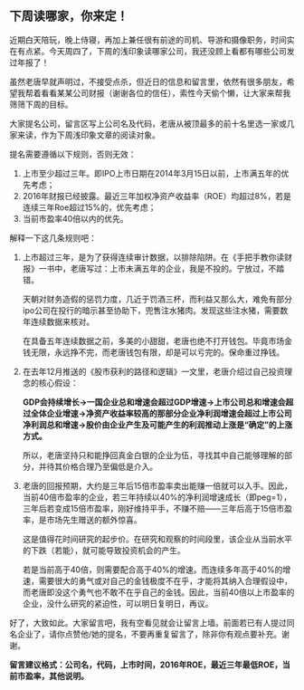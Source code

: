 ## 下周读哪家，你来定！
近期白天陪玩，晚上侍寝，再加上兼任很有前途的司机、导游和摄像职务，时间实在有点紧。今天周四了，下周的浅印象读哪家公司，我还没顾上看都有哪些公司发过年报了！

虽然老唐早就声明过，不接受点杀，但近日的信息和留言里，依然有很多朋友，希望我帮着看看某某公司财报（谢谢各位的信任），索性今天偷个懒，让大家来帮我筛筛下周的目标。

大家提名公司，留言区写上公司名及代码，老唐从被顶最多的前十名里选一家或几家来读，作为下周浅印象文章的阅读对象。

提名需要遵循以下规则，否则无效：

1. 上市至少超过三年。即IPO上市日期在2014年3月15日以前，上市满五年的优先考虑；
2. 2016年财报已经披露。最近三年加权净资产收益率（ROE）均超过8%，若是连续三年Roe超过15%的，优先考虑；
3. 当前市盈率40倍以内的优先。

解释一下这几条规则吧：

1. 上市超过三年，是为了获得连续审计数据，以排除陷阱。在《手把手教你读财报》一书中，老唐写过：上市未满五年的企业，我是不投的。宁放过，不踏错。

    天朝对财务造假的惩罚力度，几近于罚酒三杯，而利益又那么大，难免有部分ipo公司在投行的暗示甚至协助下，兜售注水猪肉。发现这些注水猪，需要数年连续数据来核对。

   在具备五年连续数据之前，多美的小甜甜，老唐也绝不打开钱包。毕竟市场金钱无限，永远挣不完，而老唐钱包有限，却是可以亏完的。保命重过挣钱。

2. 在去年12月推送的《股市获利的路径和逻辑》一文里，老唐介绍过自己投资理念的核心假设：

    **GDP会持续增长→一国企业总和增速会超过GDP增速→上市公司总和增速会超过全体企业增速→净资产收益率较高的那部分企业净利润增速会超过上市公司净利润总和增速→股价由企业产生及可能产生的利润推动上涨是“确定”的上涨方式。**

    所以，老唐坚持只和能挣回真金白银的企业为伍，寻找其中自己能够理解的部分，并待其价格合理乃至偏低是介入。

3. 老唐的回报预期，大约是三年后15倍市盈率卖出能赚一倍就可以入手。因此，当前40倍市盈率的企业，若三年持续以40%的净利润增速成长（即peg=1），三年后若变成15倍市盈率，刚好维持平手，不赚不赔——三年后高于15倍市盈率，是市场先生赠送的额外惊喜。

    这是值得花时间研究的起步价。在研究和观察的时间段里，该企业从当前水平的下跌（若能），就可能导致投资机会的产生。

    若是当前高于40倍，则需要配合高于40%的增速。而连续多年高于40%的增速，需要很大的勇气或对自己的金钱极度不在乎，才能将其纳入合理假设中，而老唐即没这个勇气也不敢不在乎自己的金钱。因此，当前40倍以上市盈率的企业，没什么研究的紧迫性，可以明日复明日，再议。


好了，大致如此。大家留言吧，我有空看见就会让留言上墙。前面若已有人提过同名企业了，请你点赞他/她的提名，不要再重复留言了，除非你有观点要补充。谢谢。

**留言建议格式：公司名，代码，上市时间，2016年ROE，最近三年最低ROE，当前市盈率，其他说明。**
